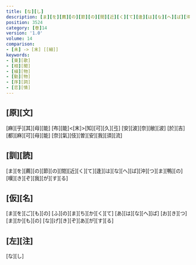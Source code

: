 ```yaml
---
title: [な][し]
description: [ま][を][薦][の][節][の][間][近][く][て][逢][は][な][へ][ば][沖][つ][ま][鴨][の][嘆][き][ぞ][我][が][す][る]
position: 3524
category: [巻]14
version: '1.0'
volume: 14
comparison:
- [未] -> [末] [[細]]
keywords:
- [東][歌]
- [相][聞]
- [植][物]
- [動][物]
- [序][詞]
- [恋][情]
---
```


## [原][文]

[麻][乎][其][母][能] [布][能]<[末]>[知][可][久][弖] [安][波][奈][敝][波] [於][吉][都][麻][可][母][能] [奈][氣][伎][曽][安][我][須][流]

## [訓][読]

[ま][を][薦][の][節][の][間][近][く][て][逢][は][な][へ][ば][沖][つ][ま][鴨][の][嘆][き][ぞ][我][が][す][る]

## [仮][名]

[ま][を][ご][も][の] [ふ][の][ま][ち][か][く][て] [あ][は][な][へ][ば] [お][き][つ][ま][か][も][の] [な][げ][き][ぞ][あ][が][す][る]

## [左][注]

[な][し]
